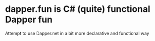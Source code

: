 # dapper.fun is C# (quite) functional Dapper fun

Attempt to use Dapper.net in a bit more declarative and functional way

